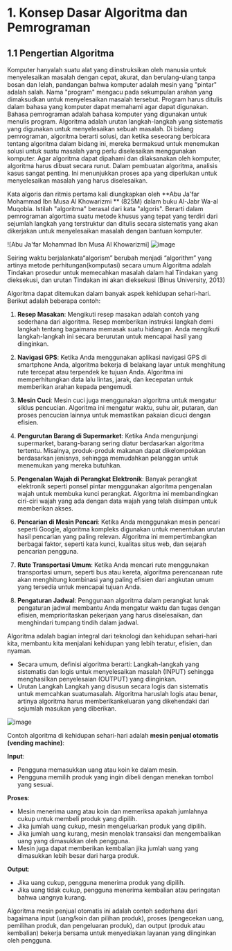 # 1. Konsep Dasar Algoritma dan Pemrograman

## 1.1 Pengertian Algoritma
Komputer hanyalah suatu alat yang diinstruksikan oleh manusia untuk menyelesaikan masalah dengan cepat, akurat, dan berulang-ulang tanpa bosan dan lelah, pandangan bahwa komputer adalah mesin yang "pintar" adalah salah. Nama "program" mengacu pada sekumpulan arahan yang dimaksudkan untuk menyelesaikan masalah tersebut. Program harus ditulis dalam bahasa yang komputer dapat memahami agar dapat digunakan. Bahasa pemrograman adalah bahasa komputer yang digunakan untuk menulis program. Algoritma adalah urutan langkah-langkah yang sistematis yang digunakan untuk menyelesaikan sebuah masalah. Di bidang pemrograman, algoritma berarti solusi, dan ketika seseorang berbicara tentang algoritma dalam bidang ini, mereka bermaksud untuk menemukan solusi untuk suatu masalah yang perlu diselesaikan menggunakan komputer. Agar algoritma dapat dipahami dan dilaksanakan oleh komputer, algoritma harus dibuat secara runut. Dalam pembuatan algoritma, analisis kasus sangat penting. Ini menunjukkan proses apa yang diperlukan untuk menyelesaikan masalah yang harus diselesaikan.

Kata algoris dan ritmis pertama kali diungkapkan oleh **Abu Ja'far Mohammad Ibn Musa Al Khowarizmi ** (825M) dalam buku Al-Jabr Wa-al Muqobla. Istilah "algoritma" berasal dari kata "algoris". Berarti dalam pemrograman algortima suatu metode khusus yang tepat yang terdiri dari sejumlah langkah yang terstruktur dan ditulis secara sistematis yang akan dikerjakan untuk menyelesaikan masalah dengan bantuan komputer.

![Abu Ja'far Mohammad Ibn Musa Al Khowarizmi]
![image](https://github.com/regitapermata30/Modul-Algoritma-Pemrograman/assets/46920825/6b3847f4-daac-43fa-a234-b0d6328439cd)

Seiring waktu berjalankata“algorism” berubah menjadi “algorithm” yang artinya metode perhitungan(komputasi) secara umum
Algoritma adalah Tindakan prosedur untuk memecahkan masalah dalam hal Tindakan yang dieksekusi, dan urutan Tindakan ini akan dieksekusi (Binus University, 2013) 

Algoritma dapat ditemukan dalam banyak aspek kehidupan sehari-hari. Berikut adalah beberapa contoh:

1. **Resep Masakan**: Mengikuti resep masakan adalah contoh yang sederhana dari algoritma. Resep memberikan instruksi langkah demi langkah tentang bagaimana memasak suatu hidangan. Anda mengikuti langkah-langkah ini secara berurutan untuk mencapai hasil yang diinginkan.

2. **Navigasi GPS**: Ketika Anda menggunakan aplikasi navigasi GPS di smartphone Anda, algoritma bekerja di belakang layar untuk menghitung rute tercepat atau terpendek ke tujuan Anda. Algoritma ini memperhitungkan data lalu lintas, jarak, dan kecepatan untuk memberikan arahan kepada pengemudi.

3. **Mesin Cuci**: Mesin cuci juga menggunakan algoritma untuk mengatur siklus pencucian. Algoritma ini mengatur waktu, suhu air, putaran, dan proses pencucian lainnya untuk memastikan pakaian dicuci dengan efisien.

4. **Pengurutan Barang di Supermarket**: Ketika Anda mengunjungi supermarket, barang-barang sering diatur berdasarkan algoritma tertentu. Misalnya, produk-produk makanan dapat dikelompokkan berdasarkan jenisnya, sehingga memudahkan pelanggan untuk menemukan yang mereka butuhkan.

5. **Pengenalan Wajah di Perangkat Elektronik**: Banyak perangkat elektronik seperti ponsel pintar menggunakan algoritma pengenalan wajah untuk membuka kunci perangkat. Algoritma ini membandingkan ciri-ciri wajah yang ada dengan data wajah yang telah disimpan untuk memberikan akses.

6. **Pencarian di Mesin Pencari**: Ketika Anda menggunakan mesin pencari seperti Google, algoritma kompleks digunakan untuk menentukan urutan hasil pencarian yang paling relevan. Algoritma ini mempertimbangkan berbagai faktor, seperti kata kunci, kualitas situs web, dan sejarah pencarian pengguna.

7. **Rute Transportasi Umum**: Ketika Anda mencari rute menggunakan transportasi umum, seperti bus atau kereta, algoritma perencanaan rute akan menghitung kombinasi yang paling efisien dari angkutan umum yang tersedia untuk mencapai tujuan Anda.

8. **Pengaturan Jadwal**: Penggunaan algoritma dalam perangkat lunak pengaturan jadwal membantu Anda mengatur waktu dan tugas dengan efisien, memprioritaskan pekerjaan yang harus diselesaikan, dan menghindari tumpang tindih dalam jadwal.

Algoritma adalah bagian integral dari teknologi dan kehidupan sehari-hari kita, membantu kita menjalani kehidupan yang lebih teratur, efisien, dan nyaman.

* Secara umum, definisi algoritma berarti: Langkah-langkah yang sistematis dan logis untuk menyelesaikan masalah (INPUT) sehingga menghasilkan penyelesaian (OUTPUT) yang diinginkan.
* Urutan Langkah Langkah yang disusun secara logis dan sistematis untuk memcahkan suatumasalah. Algoritma haruslah logis atau benar, artinya algoritma harus memberikankeluaran yang dikehendaki dari sejumlah masukan yang diberikan.
 
![image](https://github.com/regitapermata30/Modul-Algoritma-Pemrograman/assets/46920825/1d027663-a91f-413c-b12f-b50866c5e636)

Contoh algoritma di kehidupan sehari-hari adalah **mesin penjual otomatis (vending machine)**:

**Input**:
- Pengguna memasukkan uang atau koin ke dalam mesin.
- Pengguna memilih produk yang ingin dibeli dengan menekan tombol yang sesuai.

**Proses**:
- Mesin menerima uang atau koin dan memeriksa apakah jumlahnya cukup untuk membeli produk yang dipilih.
- Jika jumlah uang cukup, mesin mengeluarkan produk yang dipilih.
- Jika jumlah uang kurang, mesin menolak transaksi dan mengembalikan uang yang dimasukkan oleh pengguna.
- Mesin juga dapat memberikan kembalian jika jumlah uang yang dimasukkan lebih besar dari harga produk.

**Output**:
- Jika uang cukup, pengguna menerima produk yang dipilih.
- Jika uang tidak cukup, pengguna menerima kembalian atau peringatan bahwa uangnya kurang.

Algoritma mesin penjual otomatis ini adalah contoh sederhana dari bagaimana input (uang/koin dan pilihan produk), proses (pengecekan uang, pemilihan produk, dan pengeluaran produk), dan output (produk atau kembalian) bekerja bersama untuk menyediakan layanan yang diinginkan oleh pengguna.

